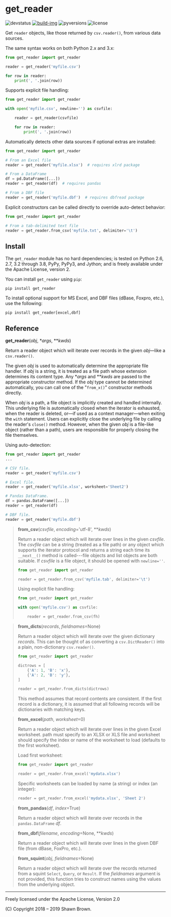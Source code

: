 get_reader
==========

![devstatus]&#32;[![build-img]][build-url] ![pyversions] ![license]

Get `reader` objects, like those returned by `csv.reader()`, from
various data sources.

The same syntax works on both Python 2.x and 3.x:

```python
from get_reader import get_reader

reader = get_reader('myfile.csv')

for row in reader:
    print(', '.join(row))
```

Supports explicit file handling:

```python
from get_reader import get_reader

with open('myfile.csv', newline='') as csvfile:

    reader = get_reader(csvfile)

    for row in reader:
        print(', '.join(row))
```

Automatically detects other data sources if optional extras are
installed:

```python
from get_reader import get_reader

# From an Excel file
reader = get_reader('myfile.xlsx')  # requires xlrd package

# From a DataFrame
df = pd.DataFrame([...])
reader = get_reader(df)  # requires pandas

# From a DBF file
reader = get_reader('myfile.dbf')  # requires dbfread package
```

Explicit constructors can be called directly to override auto-detect
behavior:

```python
from get_reader import get_reader

# From a tab-delimited text file
reader = get_reader.from_csv('myfile.txt', delimiter='\t')
```


Install
-------

The `get_reader` module has no hard dependencies; is tested on
Python 2.6, 2.7, 3.2 through 3.8, PyPy, PyPy3, and Jython; and
is freely available under the Apache License, version 2.

You can install `get_reader` using `pip`:

```shell
pip install get_reader
```

To install optional support for MS Excel, and DBF files (dBase,
Foxpro, etc.), use the following:

```shell
pip install get_reader[excel,dbf]
```


Reference
---------

**get\_reader**(*obj*, \**args*, \*\**kwds*)

Return a reader object which will iterate over records in the
given *obj*—like a `csv.reader()`.

The given *obj* is used to automatically determine the appropriate
file handler. If *obj* is a string, it is treated as a file path
whose extension determines its content type. Any \**args* and
\*\**kwds* are passed to the appropriate constructor method. If the
*obj* type cannot be determined automatically, you can call one of
the "`from_x()`" constructor methods directly.

When *obj* is a path, a file object is implicitly created and handled
internally. This underlying file is automatically closed when the
iterator is exhausted, when the reader is deleted, or—if used as a
context manager—when exiting the `with` statement. Users can explicitly
close the underlying file by calling the reader's `close()` method.
However, when the given *obj* is a file-like object (rather than a
path), users are responsible for properly closing the file themselves.

Using auto-detection:

```python
from get_reader import get_reader
...

# CSV file.
reader = get_reader('myfile.csv')

# Excel file.
reader = get_reader('myfile.xlsx', worksheet='Sheet2')

# Pandas DataFrame.
df = pandas.DataFrame([...])
reader = get_reader(df)

# DBF file.
reader = get_reader('myfile.dbf')
```


> **from\_csv**(*csvfile*, *encoding*='utf-8', \*\**kwds*)
>
> Return a reader object which will iterate over lines in the
> given *csvfile*. The *csvfile* can be a string (treated as a
>  file path) or any object which supports the iterator protocol
> and returns a string each time its `__next__()` method is
> called---file objects and list objects are both suitable. If
> *csvfile* is a file object, it should be opened with `newline=''`.
>
> ```python
> from get_reader import get_reader
>
> reader = get_reader.from_csv('myfile.tab', delimiter='\t')
> ```
>
> Using explicit file handling:
>
> ```python
> from get_reader import get_reader
>
> with open('myfile.csv') as csvfile:
>
>     reader = get_reader.from_csv(fh)
> ```


> **from\_dicts**(*records*, *fieldnames*=None)
>
> Return a reader object which will iterate over the given
>  dictionary *records*. This can be thought of as converting a
>  `csv.DictReader()` into a plain, non-dictionary `csv.reader()`.
>
> ```python
> from get_reader import get_reader
>
> dictrows = [
>     {'A': 1, 'B': 'x'},
>     {'A': 2, 'B': 'y'},
> ]
>
> reader = get_reader.from_dicts(dictrows)
> ```
>
> This method assumes that record contents are consistent. If the first
> record is a dictionary, it is assumed that all following records will
> be dictionaries with matching keys.


> **from\_excel**(*path*, *worksheet*=0)
>
> Return a reader object which will iterate over lines in the given
> Excel worksheet. path must specify to an XLSX or XLS file and
> worksheet should specify the index or name of the worksheet to
> load (defaults to the first worksheet).
>
> Load first worksheet:
>
> ```python
> from get_reader import get_reader
>
> reader = get_reader.from_excel('mydata.xlsx')
> ```
>
> Specific worksheets can be loaded by name (a string) or index
> (an integer):
>
> ```python
> reader = get_reader.from_excel('mydata.xlsx', 'Sheet 2')
> ```


> **from\_pandas**(*df*, *index*=True)
>
> Return a reader object which will iterate over records in
> the `pandas.DataFrame` *df*.


> **from\_dbf**(*filename*, *encoding*=None, \*\**kwds*)
>
> Return a reader object which will iterate over lines in the given
> DBF file (from dBase, FoxPro, etc.).


> **from\_squint**(*obj*, *fieldnames*=None)
>
> Return a reader object which will iterate over the records returned
> from a squint `Select`, `Query`, or `Result`. If the *fieldnames*
> argument is not provided, this function tries to construct names
> using the values from the underlying object.


------------------------------------

Freely licensed under the Apache License, Version 2.0

(C) Copyright 2018 – 2019 Shawn Brown.


[devstatus]: https://img.shields.io/pypi/status/get_reader.svg
[build-img]: https://api.travis-ci.org/shawnbrown/get_reader.svg?branch=master
[build-url]: https://travis-ci.org/shawnbrown/get_reader
[pyversions]: https://img.shields.io/pypi/pyversions/get_reader.svg
[license]: https://img.shields.io/badge/license-Apache%202-blue.svg
